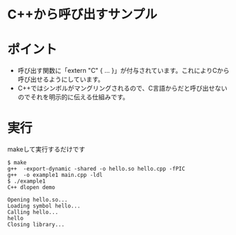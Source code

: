 # C++から呼び出すサンプル

# ポイント
- 呼び出す関数に「extern "C" { ... }」が付与されています。これによりCから呼び出せるようにしています。
 - C++ではシンボルがマングリングされるので、C言語からだと呼び出せないのでそれを明示的に伝える仕組みです。

# 実行
makeして実行するだけです
```
$ make
g++  -export-dynamic -shared -o hello.so hello.cpp -fPIC
g++  -o example1 main.cpp -ldl
$ ./example1 
C++ dlopen demo

Opening hello.so...
Loading symbol hello...
Calling hello...
hello
Closing library...
```

